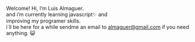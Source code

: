 Welcome! 
Hi, I’m Luis Almaguer.                                                             
and i’m currently learning javascript✨ and   
improving my programer skills.              
i´ll be here for a while sendme an email to 
almaguer@gmail.com if you need anything. 😺   


<!---
theironc/theironc is a ✨ special ✨ repository because its `README.md` (this file) appears on your GitHub profile.
You can click the Preview link to take a look at your changes.
--->
